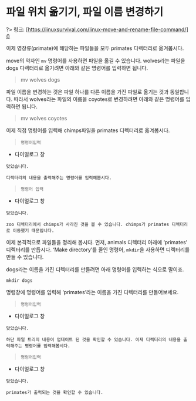 # 파일 위치 옮기기, 파일 이름 변경하기

?> 링크: [https://linuxsurvival.com/linux-move-and-rename-file-command/]()

이제 영장류(primate)에 해당하는 파일들을 모두 primates 디렉터리로 옮겨봅시다. 

move의 약자인 `mv` 명령어를 사용하면 파일을 옮길 수 있습니다. wolves라는 파일을 dogs 디렉터리로 옮기려면 아래와 같은 명령어를 입력하면 됩니다.

> mv wolves dogs

파일 이름을 변경하는 것은 파일 하나를 다른 이름을 가진 파일로 옮기는 것과 동일합니다. 따라서 wolves라는 파일의 이름을 coyotes로 변경하려면 아래와 같은 명령어를 입력하면 됩니다.

> mv wolves coyotes

이제 직접 명령어를 입력해 chimps파일을 primates 디렉터리로 옮겨봅시다. 

> `명령어입력`

- 다이얼로그 창

```다이얼로그 창
맞았습니다.
```
```다이얼로그 창
디렉터리의 내용을 출력해주는 명령어를 입력해봅시다.
```

> `명령어 입력`

- 다이얼로그 창

```다이얼로그 창
맞았습니다.
```
```다이얼로그 창
zoo 디렉터리에서 chimps가 사라진 것을 볼 수 있습니다. chimps가 primates 디렉터리로 이동했기 때문입니다.
```













이제 본격적으로 파일들을 정리해 봅시다. 먼저, animals 디렉터리 아래에 ‘primates’ 디렉터리를 만듭시다.  ‘Make directory’를 줄인 명령어, `mkdir`을 사용하면 디렉터리를 만들 수 있습니다. 

dogs라는 이름을 가진 디렉터리를 만들려면 아래 명령어를 입력하는 식으로 말이죠.

`mkdir dogs`

명령창에 명령어를 입력해 ‘primates’라는 이름을 가진 디렉터리를 만들어보세요.

  > `명렁어입력`

- 다이얼로그 창

```다이얼로그 창
맞았습니다.
```

```다이얼로그 창
하단 파일 트리의 내용이 업데이트 된 것을 확인할 수 있습니다. 이제 디렉터리의 내용을 출력해주는 명령어를 입력해봅시다.
```

  > `명렁어입력`

- 다이얼로그 창

```다이얼로그 창
맞았습니다.
```

```다이얼로그 창
primates가 출력되는 것을 확인할 수 있습니다.
```

